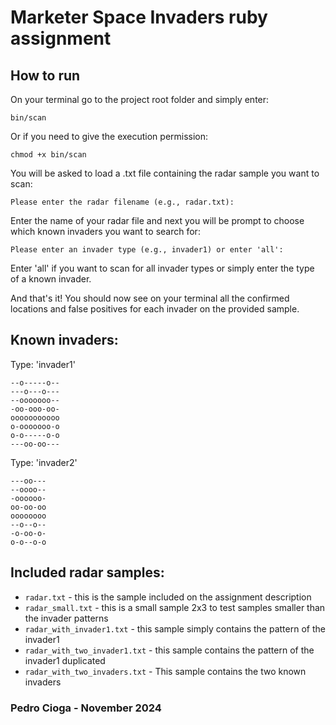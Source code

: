 # Marketer Space Invaders ruby assignment

## How to run

On your terminal go to the project root folder and simply enter:

```
bin/scan
```

Or if you need to give the execution permission:

```
chmod +x bin/scan
```

You will be asked to load a .txt file containing the radar sample you want to scan:

```
Please enter the radar filename (e.g., radar.txt):
```

Enter the name of your radar file and next you will be prompt to choose which known invaders you want to search for:

```
Please enter an invader type (e.g., invader1) or enter 'all':
```

Enter 'all' if you want to scan for all invader types or simply enter the type of a known invader.

And that's it! You should now see on your terminal all the confirmed locations and false positives for each invader on the provided sample.

## Known invaders:

Type: 'invader1'

```
--o-----o--
---o---o---
--ooooooo--
-oo-ooo-oo-
ooooooooooo
o-ooooooo-o
o-o-----o-o
---oo-oo---
```

Type: 'invader2'

```
---oo---
--oooo--
-oooooo-
oo-oo-oo
oooooooo
--o--o--
-o-oo-o-
o-o--o-o
```

## Included radar samples:

- `radar.txt` - this is the sample included on the assignment description
- `radar_small.txt` - this is a small sample 2x3 to test samples smaller than the invader patterns
- `radar_with_invader1.txt` - this sample simply contains the pattern of the invader1
- `radar_with_two_invader1.txt` - this sample contains the pattern of the invader1 duplicated
- `radar_with_two_invaders.txt` - This sample contains the two known invaders

### Pedro Cioga - November 2024
